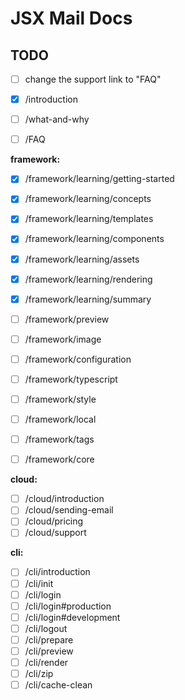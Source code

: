 # JSX Mail Docs

## TODO

- [ ] change the support link to "FAQ"

- [x] /introduction
- [ ] /what-and-why
- [ ] /FAQ

**framework:**

- [x] /framework/learning/getting-started
- [x] /framework/learning/concepts
- [x] /framework/learning/templates
- [x] /framework/learning/components
- [x] /framework/learning/assets
- [x] /framework/learning/rendering
- [x] /framework/learning/summary

- [ ] /framework/preview
- [ ] /framework/image
- [ ] /framework/configuration
- [ ] /framework/typescript
- [ ] /framework/style
- [ ] /framework/local
- [ ] /framework/tags
- [ ] /framework/core

**cloud:**

- [ ] /cloud/introduction
- [ ] /cloud/sending-email
- [ ] /cloud/pricing
- [ ] /cloud/support

**cli:**

- [ ] /cli/introduction
- [ ] /cli/init
- [ ] /cli/login
- [ ] /cli/login#production
- [ ] /cli/login#development
- [ ] /cli/logout
- [ ] /cli/prepare
- [ ] /cli/preview
- [ ] /cli/render
- [ ] /cli/zip
- [ ] /cli/cache-clean

